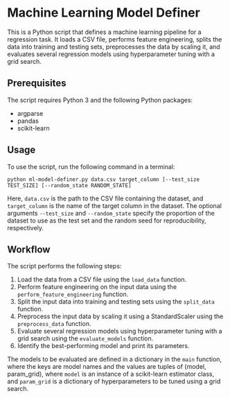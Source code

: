 # Machine Learning Model Definer

This is a Python script that defines a machine learning pipeline for a regression task. It loads a CSV file, performs feature engineering, splits the data into training and testing sets, preprocesses the data by scaling it, and evaluates several regression models using hyperparameter tuning with a grid search.

## Prerequisites

The script requires Python 3 and the following Python packages:

-   argparse
-   pandas
-   scikit-learn

## Usage

To use the script, run the following command in a terminal:

    python ml-model-definer.py data.csv target_column [--test_size TEST_SIZE] [--random_state RANDOM_STATE] 

Here, `data.csv` is the path to the CSV file containing the dataset, and `target_column` is the name of the target column in the dataset. The optional arguments `--test_size` and `--random_state` specify the proportion of the dataset to use as the test set and the random seed for reproducibility, respectively.

## Workflow

The script performs the following steps:

1.  Load the data from a CSV file using the `load_data` function.
2.  Perform feature engineering on the input data using the `perform_feature_engineering` function.
3.  Split the input data into training and testing sets using the `split_data` function.
4.  Preprocess the input data by scaling it using a StandardScaler using the `preprocess_data` function.
5.  Evaluate several regression models using hyperparameter tuning with a grid search using the `evaluate_models` function.
6.  Identify the best-performing model and print its parameters.

The models to be evaluated are defined in a dictionary in the `main` function, where the keys are model names and the values are tuples of (model, param_grid), where `model` is an instance of a scikit-learn estimator class, and `param_grid` is a dictionary of hyperparameters to be tuned using a grid search.
